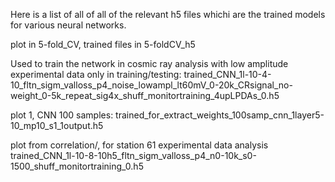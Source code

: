 Here is a list of all of all of the relevant h5 files whichi are the trained models for various neural networks.

plot in 5-fold_CV, trained files in 5-foldCV_h5


Used to train the network in cosmic ray analysis with low amplitude experimental data only in training/testing: trained_CNN_1l-10-4-10_fltn_sigm_valloss_p4_noise_lowampl_lt60mV_0-20k_CRsignal_no-weight_0-5k_repeat_sig4x_shuff_monitortraining_4upLPDAs_0.h5

plot 1, CNN 100 samples:
trained_for_extract_weights_100samp_cnn_1layer5-10_mp10_s1_1output.h5

plot from correlation/, for station 61 experimental data analysis
trained_CNN_1l-10-8-10h5_fltn_sigm_valloss_p4_n0-10k_s0-1500_shuff_monitortraining_0.h5

